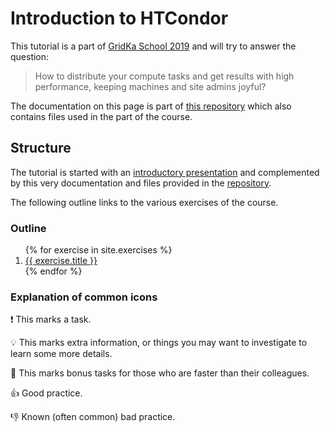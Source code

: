 # Introduction to HTCondor

This tutorial is a part of [GridKa School 2019](https://indico.scc.kit.edu/event/460/contributions/5480/) and will try to answer the question:

> How to distribute your compute tasks and get results with high performance, keeping machines and site admins joyful?

The documentation on this page is part of [this repository]({{site.github.repository_url}}) which also contains files used in the part of the course.

## Structure

The tutorial is started with an [introductory presentation](presentation/presentation.pdf) and complemented by this very documentation and files provided in the [repository]({{site.github.repository_url}}).

The following outline links to the various exercises of the course.

### Outline

<ol>
{% for exercise in site.exercises %}
  <li><a href="{{ site.baseurl }}{{ exercise.url }}">{{ exercise.title }}</a></li>
{% endfor %}
</ol>

### Explanation of common icons

:exclamation: This marks a task.

:bulb: This marks extra information, or things you may want to investigate to learn some more details.

:leopard: This marks bonus tasks for those who are faster than their colleagues.

:+1: Good practice.

:-1: Known (often common) bad practice.
